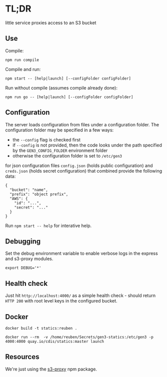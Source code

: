 # TL;DR

little service proxies access to an S3 bucket

## Use

Compile:
```
npm run compile
```

Compile and run:
```
npm start -- [help|launch] [--configFolder configFolder]
```

Run without compile (assumes compile already done):
```
npm run go -- [help|launch] [--configFolder configFolder]
```

## Configuration

The server loads configuration from files under a configuration folder.  The configuration folder may be specified in a few ways:
* the `--config` flag is checked first
* if `--config` is not provided, then the code looks under the path specified by the `GEN3_CONFIG_FOLDER` environment folder
* otherwise the configuration folder is set to `/etc/gen3`

for json configuration files `config.json` (holds public configuration) and `creds.json` (holds secret configuration) that combined provide the following data:

```
{
  "bucket": "name",
  "prefix": "object prefix",
  "AWS": {
    "id": "...",
    "secret": "..."
  }
}
```

Run `npm start -- help` for interative help.

## Debugging

Set the debug environment variable to enable verbose logs in the express and s3-proxy modules.

```
export DEBUG='*'
```

## Health check 

Just hit `http://localhost:4000/` as a simple health check - should return `HTTP 200` with root level keys in the configured bucket.

## Docker

```
docker build -t statics:reuben .
```

```
docker run --rm  -v /home/reuben/Secrets/gen3-statics:/etc/gen3 -p 4000:4000 quay.io/cdis/statics:master launch
```

## Resources

We're just using the [s3-proxy](https://www.npmjs.com/package/s3-proxy) npm package.

